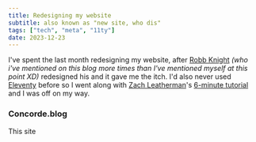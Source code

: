 ```yaml
---
title: Redesigning my website
subtitle: also known as "new site, who dis"
tags: ["tech", "meta", "11ty"]
date: 2023-12-23
---
```


I've spent the last month redesigning my website, after [Robb Knight](https://rknight.me) *(who i've mentioned on this blog more times than I've mentioned myself at this point XD)* redesigned his and it gave me the itch. I'd also never used [Eleventy](https://11ty.dev) before so I went along with [Zach Leatherman](https://zachleat.com)'s [6-minute tutorial](https://www.youtube.com/watch?v=kzf9A9tkkl4) and I was off on my way.

### Concorde.blog
This site 